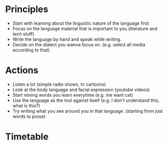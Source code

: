 # Principles

- Start with learning about the linguistic nature of the language first
- Focus on the language material that is important to you (literature and tech stuff)
- Write the language by hand and speak while writing.
- Decide on the dialect you wanna focus on. (e.g. select all media according to that)

# Actions

- Listen a lot (simple radio shows, tv cartoons)
- Look at the body language and facial expression (youtube videos)
- Start mixing words you learn everytime (e.g. me want cat)
- Use the language as the tool against itself (e.g. I don't understand this, what is this?)
- Try writing what you see around you in that language. (starting from just words to prose)


# Timetable


